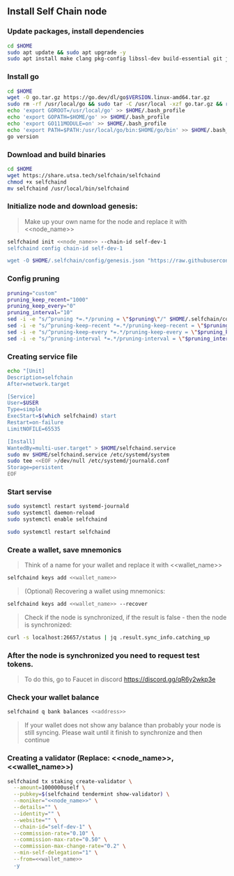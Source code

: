 ## Install Self Сhain node

### Update packages, install dependencies
```bash
cd $HOME
sudo apt update && sudo apt upgrade -y
sudo apt install make clang pkg-config libssl-dev build-essential git jq ncdu bsdmainutils htop -y < "/dev/null"
```
### Install go
```bash
cd $HOME
wget -O go.tar.gz https://go.dev/dl/go$VERSION.linux-amd64.tar.gz
sudo rm -rf /usr/local/go && sudo tar -C /usr/local -xzf go.tar.gz && rm go.tar.gz
echo 'export GOROOT=/usr/local/go' >> $HOME/.bash_profile
echo 'export GOPATH=$HOME/go' >> $HOME/.bash_profile
echo 'export GO111MODULE=on' >> $HOME/.bash_profile
echo 'export PATH=$PATH:/usr/local/go/bin:$HOME/go/bin' >> $HOME/.bash_profile && . $HOME/.bash_profile
go version
```
### Download and build binaries
```bash
cd $HOME
wget https://share.utsa.tech/selfchain/selfchaind
chmod +x selfchaind
mv selfchaind /usr/local/bin/selfchaind
```
### Initialize node and download genesis:
> Make up your own name for the node and replace it with <<node_name>>
```bash
selfchaind init <<node_name>> --chain-id self-dev-1
selfchaind config chain-id self-dev-1

wget -O $HOME/.selfchain/config/genesis.json "https://raw.githubusercontent.com/hotcrosscom/selfchain-genesis/main/networks/devnet/genesis.json"
```

### Config pruning
```bash
pruning="custom"
pruning_keep_recent="1000"
pruning_keep_every="0"
pruning_interval="10"
sed -i -e "s/^pruning *=.*/pruning = \"$pruning\"/" $HOME/.selfchain/config/app.toml
sed -i -e "s/^pruning-keep-recent *=.*/pruning-keep-recent = \"$pruning_keep_recent\"/" $HOME/.selfchain/config/app.toml
sed -i -e "s/^pruning-keep-every *=.*/pruning-keep-every = \"$pruning_keep_every\"/" $HOME/.selfchain/config/app.toml
sed -i -e "s/^pruning-interval *=.*/pruning-interval = \"$pruning_interval\"/" $HOME/.selfchain/config/app.toml
```
### Creating service file
```bash
echo "[Unit]
Description=selfchain
After=network.target

[Service]
User=$USER
Type=simple
ExecStart=$(which selfchaind) start
Restart=on-failure
LimitNOFILE=65535

[Install]
WantedBy=multi-user.target" > $HOME/selfchaind.service
sudo mv $HOME/selfchaind.service /etc/systemd/system
sudo tee <<EOF >/dev/null /etc/systemd/journald.conf
Storage=persistent
EOF
```
### Start servise
```bash
sudo systemctl restart systemd-journald
sudo systemctl daemon-reload
sudo systemctl enable selfchaind 

sudo systemctl restart selfchaind
```

### Create a wallet, save mnemonics
> Think of a name for your wallet and replace it with <<wallet_name>>
```bash
selfchaind keys add <<wallet_name>>
```
> (Optional) Recovering a wallet using mnemonics:
```bash
selfchaind keys add <<wallet_name>> --recover
```
> Check if the node is synchronized, if the result is false - then the node is synchronized:
```bash
curl -s localhost:26657/status | jq .result.sync_info.catching_up
```
### After the node is synchronized you need to request test tokens.
> To do this, go to Faucet in discord https://discord.gg/qR6y2wkp3e

### Check your wallet balance
```bash
selfchaind q bank balances <<address>>
```
> If your wallet does not show any balance than probably your node is still syncing. Please wait until it finish to synchronize and then continue

### Creating a validator (Replace: <<node_name>>, <<wallet_name>>) 
```bash
selfchaind tx staking create-validator \
  --amount=1000000uself \
  --pubkey=$(selfchaind tendermint show-validator) \
  --moniker="<<node_name>>" \
  --details="" \
  --identity="" \
  --website="" \
  --chain-id="self-dev-1" \
  --commission-rate="0.10" \
  --commission-max-rate="0.50" \
  --commission-max-change-rate="0.2" \
  --min-self-delegation="1" \
  --from=<<wallet_name>>
  -y
```
